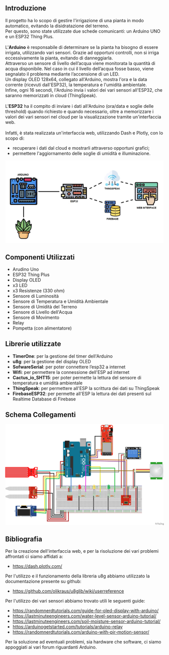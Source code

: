## Introduzione

Il progetto ha lo scopo di gestire l'irrigazione di una pianta in modo automatico, evitando la disidratazione del terreno. <br />
Per questo, sono state utilizzate due schede comunicanti: un Arduino UNO e un ESP32 Thing Plus. <br /><br />
L'**Arduino** è responsabile di determinare se la pianta ha bisogno di essere irrigata, utilizzando vari sensori. Grazie ad opportuni controlli, non si irriga eccessivamente la pianta, evitando di danneggiarla. <br />
Attraverso un sensore di livello dell’acqua viene monitorata la quantità di acqua disponibile. Nel caso in cui il livello dell’acqua fosse basso, viene segnalato il problema mediante l’accensione di un LED. <br />
Un display OLED 128x64, collegato all'Arduino, mostra l'ora e la data corrente (ricevuti dall'ESP32), la temperatura e l'umidità ambientale. <br />
Infine, ogni 16 secondi, l'Arduino invia i valori dei vari sensori all'ESP32, che saranno memorizzati in cloud (ThingSpeak).<br /><br />
L'**ESP32** ha il compito di inviare i dati all'Arduino (ora/data e soglie delle threshold) quando richiesto e quando necessario, oltre a memorizzare i valori dei vari sensori nel cloud per la visualizzazione tramite un'interfaccia web.<br /><br />
Infatti, è stata realizzata un'interfaccia web, utilizzando Dash e Plotly, con lo scopo di:
  - recuperare i dati dal cloud e mostrarli attraverso opportuni grafici;
  - permettere l'aggiornamento delle soglie di umidità e illuminazione.

<img src="images/schema.jpg" width="700">

## Componenti Utilizzati

- Arudino Uno
- ESP32 Thing Plus
- Display OLED
- x3 LED
- x3 Resistenze (330 ohm)
- Sensore di Luminosità
- Sensore di Temperatura e Umidità Ambientale
- Sensore di Umidità del Terreno
- Sensore di Livello dell'Acqua
- Sensore di Movimento
- Relay
- Pompetta (con alimentatore)

## Librerie utilizzate

- **TimerOne**: per la gestione del timer dell'Arduino
- **u8g**: per la gestione del display OLED
- **SofwareSerial**: per poter connettere l’esp32 a internet
- **Wifi**: per permettere la connessione dell'ESP ad internet
- **Cactus_io_SHT15**: per poter permette la lettura del sensore di temperatura e umidità ambientale
- **ThingSpeak**: per permettere all'ESP la scrittura dei dati su ThingSpeak
- **FirebaseESP32**: per permette all'ESP la lettura dei dati presenti sul Realtime Database di Firebase

## Schema Collegamenti

<img src="images/fritzing.png" width="700">

## Bibliografia

Per la creazione dell'interfaccia web, e per la risoluzione dei vari problemi affrontati ci siamo affidati a:
  - https://dash.plotly.com/

Per l'utilizzo e il funzionamento della libreria u8g abbiamo utilizzato la documentazione presente su github: 
  - https://github.com/olikraus/u8glib/wiki/userreference

Per l'utilizzo dei vari sensori abbiamo trovato utili le seguenti guide:
  - https://randomnerdtutorials.com/guide-for-oled-display-with-arduino/
  - https://lastminuteengineers.com/water-level-sensor-arduino-tutorial/
  - https://lastminuteengineers.com/soil-moisture-sensor-arduino-tutorial/
  - https://arduinogetstarted.com/tutorials/arduino-relay
  - https://randomnerdtutorials.com/arduino-with-pir-motion-sensor/

Per la soluzione ad eventuali problemi, sia hardware che software, ci siamo appoggiati ai vari forum riguardanti Arduino.
